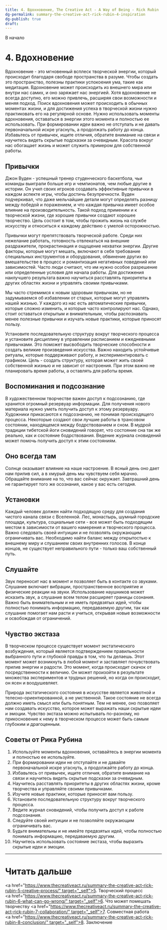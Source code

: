 ```yaml
---
title: 4. Вдохновение, The Creative Act - A Way of Being - Rick Rubin
dg-permalink: summary-the-creative-act-rick-rubin-4-inspiration
dg-publish: true
draft:
---
```

<p><a href="https://www.thecreativeact.ru/summary-the-creative-act-rick-rubin" target="_self">В начало</a></p>

# 4. Вдохновение
Вдохновение - это мгновенный всплеск творческой энергии, который происходит благодаря свободе пространства в разуме. Чтобы создать это пространство, полезны практики успокоения ума, такие как медитация. Вдохновение может происходить из внешнего мира или внутри нас самих, и оно заряжает нас энергией. Хотя вдохновение не всегда доступно, его можно привлечь, расширяя свои возможности и меняя подход. Поиск вдохновения может происходить в обычных моментах жизни, и для достижения успеха в творческой жизни нужно практиковать его на регулярной основе.
Нужно использовать моменты вдохновения, оставаться в энергии этого момента и полностью ее использовать. При формировании идеи важно не отступать и не давать первоначальной искре угаснуть, а продолжать работу до конца.
Избавьтесь от привычек, ищите отличия, обратите внимание на связи и научитесь видеть скрытые подсказки за очевидным. Красота вокруг нас обогащает жизнь и может служить примером для собственной работы.

## Привычки
Джон Вуден - успешный тренер студенческого баскетбола, чьи команды выиграли больше игр и чемпионатов, чем любые другие в истории. Он учил своих игроков создавать эффективные привычки в каждом аспекте игры, чтобы достичь безупречности. Вуден подчеркивал, что даже мельчайшие детали могут определять разницу между победой и поражением, и что каждая привычка имеет особое влияние на производительность. Такой подход применим и к творческой жизни, где хорошие привычки создают хорошее творчество. Цель состоит в том, чтобы прожить жизнь на службе искусству и относиться к каждому действию с умелой осторожностью.

Привычки могут препятствовать творческой работе. Среди них нежелание работать, готовность отвлекаться на внешние раздражители, прокрастинация и ощущение нехватки энергии. Другие факторы, которые могут мешать, включают в себя требование специальных инструментов и оборудования, обвинение других во вмешательстве в процесс и романтизация негативных поведений или зависимостей. Часто люди считают, что им нужно особое разрешение или определенные условия для начала работы. Для достижения наилучшего результата важно научиться расставлять приоритеты в других областях жизни и управлять своими привычками.

Мы часто стремимся к новым здоровым привычкам, но не задумываемся об избавлении от старых, которые могут управлять нашей жизнью. У каждого из нас есть автоматические привычки, которые сложно изменить, и которые часто контролируют нас. Однако, стоит оставаться открытым и внимательным, чтобы распознавать менее полезные привычки и изучать новые практики, которые приносят пользу.

Установите последовательную структуру вокруг творческого процесса и установите дисциплину в управлении расписанием и ежедневными привычками. Это поможет высвободить творческие способности и создать великие произведения искусства. Важно находить устойчивые ритуалы, которые поддерживают работу, и экспериментировать с графиком. Цель - создать структуру, которая может жить своей собственной жизнью и не зависит от настроения. При этом важно не планировать время работы, а оставлять для работы время.

## Воспоминания и подсознание
В художественном творчестве важен доступ к подсознанию, где хранится огромный резервуар информации. Для получения нового материала нужно уметь получить доступ к этому резервуару. Художники прикасаются к подсознанию, не понимая происходящего процесса. Некоторые создают свои лучшие работы в трансовом состоянии, находящемся между бодрствованием и сном. В мудрой традиции тибетской йоги сновидений говорят, что состояние сна так же реально, как и состояние бодрствования. Ведение журнала сновидений может помочь получить доступ к этим состояниям.

## Оно всегда там
Солнце оказывает влияние на наше настроение. В ясный день оно дает нам прилив сил, а в хмурый день мы чувствуем себя мрачно. Обращайте внимание на то, что вас сейчас окружает. Завтрашний день не гарантирует того же осознания, какое у вас есть сегодня.

## Установки
Каждый человек должен найти подходящую среду для создания чистого канала связи с Вселенной. Лес, монастырь, шумный городские площади, культура, социальные сети - все может быть подходящим местом в зависимости от вашего намерения и творческого процесса. Важно следовать своей интуиции и не позволять окружающим ограничивать вас. Необходимо найти баланс между открытостью к внешнему миру и слушанием своих внутренних голосов. В конце концов, не существует неправильного пути - только ваш собственный путь.

## Слушайте
Звук переносит нас в момент и позволяет быть в контакте со звуками. Слушание включает вибрации, пространственное восприятие и физические реакции на звуки. Использование наушников может исказить звук, а слушание всем телом расширяет границы сознания. Важно быть внимательным и не иметь предвзятых идей, чтобы полностью понимать информацию, передаваемую другим, так как слушание помогает нам расти и учиться, открывая новые возможности и освобождая от ограничений.

## Чувство экстаза
В творческом процессе существует момент экстатического возбуждения, который является подтверждением правильности выбранного пути и глубокой правды в том, что ты делаешь. Этот момент может возникнуть в любой момент и заставляет почувствовать прилив энергии и радости. Это момент, когда происходит скачок от посредственности к величию. Он может произойти в результате множества экспериментов и трудных решений, но когда он происходит, он ясен и воодушевляет.

Природа экстатического состояния в искусстве является животной и телесно-ориентированной, а не умственной. Такое состояние не всегда должно иметь смысл или быть понятным. Тем не менее, оно позволяет нам создавать искусство, которое может выражать наши скрытые идеи и эмоции. Чувство экстаза можно испытывать по-разному, но прикосновение к нему в творческом процессе может быть самым глубоким и драгоценным.

## Советы от Рика Рубина
1. Используйте моменты вдохновения, оставайтесь в энергии момента и полностью ее используйте.
2. При формировании идеи не отступайте и не давайте первоначальной искре угаснуть, а продолжайте работу до конца.
3. Избавьтесь от привычек, ищите отличия, обратите внимание на связи и научитесь видеть скрытые подсказки за очевидным.
4. Научитесь расставлять приоритеты в других областях жизни, кроме творчества и управляйте своими привычками.
5. Изучите новые практики, которые приносят вам пользу.
6. Установите последовательную структуру вокруг творческого процесса.
7. Ведите журнал сновидений, чтобы получить доступ к работе подсознания.
8. Следуйте своей интуиции и не позволяйте окружающим ограничивать вас.
9. Будьте внимательны и не имейте предвзятых идей, чтобы полностью понимать информацию, передаваемую другим.
10. Научитесь использовать состояние экстаза, чтобы выразить скрытые идеи и эмоции.

---
# Читать дальше
<a href="https://www.thecreativeact.ru/summary-the-creative-act-rick-rubin-5-creative-process/" target="_self">5. Творческий процесс</a>
<a href="https://www.thecreativeact.ru/summary-the-creative-act-rick-rubin-6-what-can-go-wrong/" target="_self">6. Что может помешать творчеству</a>
<a href="https://www.thecreativeact.ru/summary-the-creative-act-rick-rubin-7-collaboration/" target="_self">7. Совместная работа</a>
<a href="https://www.thecreativeact.ru/summary-the-creative-act-rick-rubin-8-conclusion/" target="_self">8. Заключение</a>
